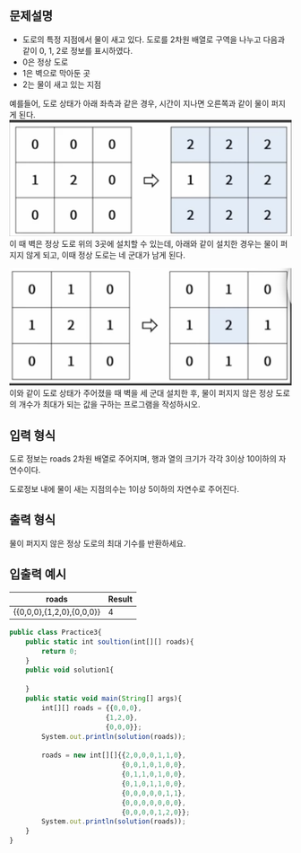 ## 문제설명

- 도로의 특정 지점에서 물이 새고 있다. 도로를 2차원 배열로 구역을 나누고 다음과 같이 0, 1, 2로 정보를 표시하였다.
- 0은 정상 도로
- 1은 벽으로 막아둔 곳
- 2는 물이 새고 있는 지점

예를들어, 도로 상태가 아래 좌측과 같은 경우, 시간이 지나면 오른쪽과 같이 물이 퍼지게 된다.
<img src="./img/1.png">
이 때 벽은 정상 도로 위의 3곳에 설치할 수 있는데, 아래와 같이 설치한 경우는 물이 퍼지지 않게 되고, 이때 정상 도로는 네 군대가 남게 된다.

<img src="./img/2.png">
이와 같이 도로 상태가 주어졌을 때 벽을 세 군대 설치한 후, 물이 퍼지지 않은 정상 도로의 개수가 최대가 되는 값을 구하는 프로그램을 작성하시오.

## 입력 형식

도로 정보는 roads 2차원 배열로 주어지며, 행과 열의 크기가 각각 3이상 10이하의 자연수이다.

도로정보 내에 물이 새는 지점의수는 1이상 5이하의 자연수로 주어진다.

## 출력 형식

물이 퍼지지 않은 정상 도로의 최대 기수를 반환하세요.

## 입출력 예시

| roads                     | Result |
| ------------------------- | ------ |
| {{0,0,0},{1,2,0},{0,0,0}} | 4      |

```jsx
public class Practice3{
    public static int soultion(int[][] roads){
        return 0;
    }
    public void solution1{

    }
    public static void main(String[] args){
        int[][] roads = {{0,0,0},
                        {1,2,0},
                        {0,0,0}};
        System.out.println(solution(roads));

        roads = new int[][]{{2,0,0,0,1,1,0},
                            {0,0,1,0,1,0,0},
                            {0,1,1,0,1,0,0},
                            {0,1,0,1,1,0,0},
                            {0,0,0,0,0,1,1},
                            {0,0,0,0,0,0,0},
                            {0,0,0,0,1,2,0}};
        System.out.println(solution(roads));
    }
}
```
